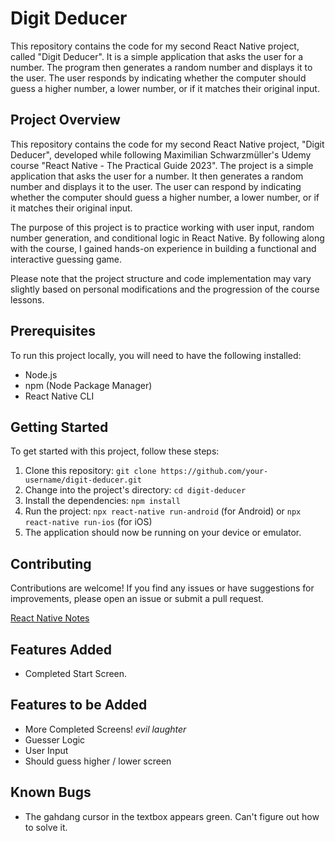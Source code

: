 # Digit Deducer

This repository contains the code for my second React Native project, called "Digit Deducer". It is a simple application that asks the user for a number. The program then generates a random number and displays it to the user. The user responds by indicating whether the computer should guess a higher number, a lower number, or if it matches their original input.

## Project Overview
This repository contains the code for my second React Native project, "Digit Deducer", developed while following Maximilian Schwarzmüller's Udemy course "React Native - The Practical Guide 2023". The project is a simple application that asks the user for a number. It then generates a random number and displays it to the user. The user can respond by indicating whether the computer should guess a higher number, a lower number, or if it matches their original input.

The purpose of this project is to practice working with user input, random number generation, and conditional logic in React Native. By following along with the course, I gained hands-on experience in building a functional and interactive guessing game.

Please note that the project structure and code implementation may vary slightly based on personal modifications and the progression of the course lessons.

## Prerequisites

To run this project locally, you will need to have the following installed:

- Node.js
- npm (Node Package Manager)
- React Native CLI

## Getting Started

To get started with this project, follow these steps:

1. Clone this repository: `git clone https://github.com/your-username/digit-deducer.git`
2. Change into the project's directory: `cd digit-deducer`
3. Install the dependencies: `npm install`
4. Run the project: `npx react-native run-android` (for Android) or `npx react-native run-ios` (for iOS)
5. The application should now be running on your device or emulator.

## Contributing

Contributions are welcome! If you find any issues or have suggestions for improvements, please open an issue or submit a pull request.

[React Native Notes](https://docs.google.com/document/d/1p9dRtNOGyUxUqTI-jR6i9hnyP8DycZTYJoyO5Y8orEc/edit?usp=sharing)

## Features Added

- Completed Start Screen.

## Features to be Added

- More Completed Screens! *evil laughter*
- Guesser Logic
- User Input
- Should guess higher / lower screen

## Known Bugs
- The gahdang cursor in the textbox appears green. Can't figure out how to solve it.